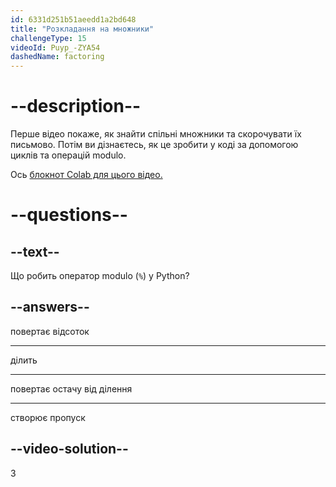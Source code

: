 ```yaml
---
id: 6331d251b51aeedd1a2bd648
title: "Розкладання на множники"
challengeType: 15
videoId: Puyp_-ZYA54
dashedName: factoring
---
```


# --description--

Перше відео покаже, як знайти спільні множники та скорочувати їх письмово. Потім ви дізнаєтесь, як це зробити у коді за допомогою циклів та операцій modulo.

Ось <a href="https://colab.research.google.com/drive/1tB7N3QqHEbGk33v0BdTwZTVkS9ju9yn6?usp=sharing" target="_blank" rel="noopener noreferrer nofollow">блокнот Colab для цього відео.</a>

# --questions--

## --text--

Що робить оператор modulo (`%`) у Python?

## --answers--

повертає відсоток

---

ділить

---

повертає остачу від ділення

---

створює пропуск

## --video-solution--

3

